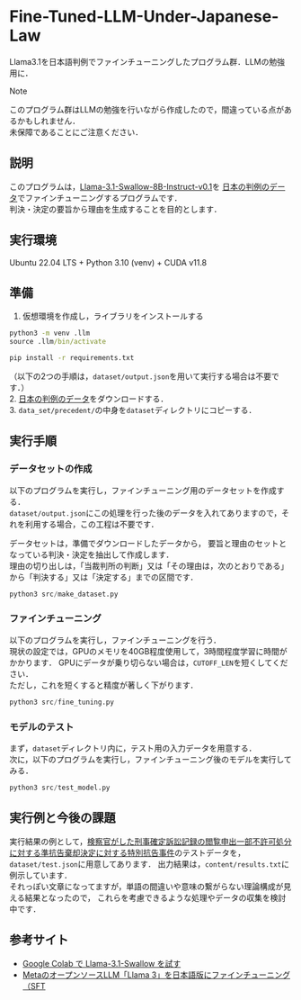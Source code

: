 # Fine-Tuned-LLM-Under-Japanese-Law
 Llama3.1を日本語判例でファインチューニングしたプログラム群．LLMの勉強用に．

> [!NOTE]
> このプログラム群はLLMの勉強を行いながら作成したので，間違っている点があるかもしれません．  
> 未保障であることにご注意ください．

## 説明
このプログラムは，[Llama-3.1-Swallow-8B-Instruct-v0.1](https://huggingface.co/tokyotech-llm/Llama-3.1-Swallow-8B-Instruct-v0.1)を
[日本の判例のデータ](https://github.com/japanese-law-analysis/data_set)でファインチューニングするプログラムです．  
判決・決定の要旨から理由を生成することを目的とします．  

## 実行環境
Ubuntu 22.04 LTS + Python 3.10 (venv) + CUDA v11.8

## 準備
1. 仮想環境を作成し，ライブラリをインストールする
~~~ cmd
python3 -m venv .llm
source .llm/bin/activate

pip install -r requirements.txt
~~~

（以下の2つの手順は，`dataset/output.json`を用いて実行する場合は不要です．）  
2. [日本の判例のデータ](https://github.com/japanese-law-analysis/data_set)をダウンロードする．  
3. `data_set/precedent/`の中身を`dataset`ディレクトリにコピーする．

## 実行手順
### データセットの作成
以下のプログラムを実行し，ファインチューニング用のデータセットを作成する．  
`dataset/output.json`にこの処理を行った後のデータを入れてありますので，それを利用する場合，この工程は不要です．  
  
データセットは，準備でダウンロードしたデータから，
要旨と理由のセットとなっている判決・決定を抽出して作成します．  
理由の切り出しは，「当裁判所の判断」又は「その理由は，次のとおりである」から「判決する」又は「決定する」までの区間です．  

~~~ python
python3 src/make_dataset.py
~~~

### ファインチューニング
以下のプログラムを実行し，ファインチューニングを行う．  
現状の設定では，GPUのメモリを40GB程度使用して，3時間程度学習に時間がかかります．
GPUにデータが乗り切らない場合は，`CUTOFF_LEN`を短くしてください．  
ただし，これを短くすると精度が著しく下がります．

~~~ python
python3 src/fine_tuning.py
~~~

### モデルのテスト
まず，`dataset`ディレクトリ内に，テスト用の入力データを用意する．  
次に，以下のプログラムを実行し，ファインチューニング後のモデルを実行してみる．  

~~~ python
python3 src/test_model.py
~~~

## 実行例と今後の課題
実行結果の例として，[検察官がした刑事確定訴訟記録の閲覧申出一部不許可処分に対する準抗告棄却決定に対する特別抗告事件](https://www.courts.go.jp/app/hanrei_jp/detail2?id=38040)のテストデータを，
`dataset/test.json`に用意してあります．
出力結果は，`content/results.txt`に例示しています．  
それっぽい文章になってますが，単語の間違いや意味の繋がらない理論構成が見える結果となったので，
これらを考慮できるような処理やデータの収集を検討中です．

## 参考サイト
- [Google Colab で Llama-3.1-Swallow を試す](https://note.com/npaka/n/n7b93ed74d05c)
- [MetaのオープンソースLLM「Llama 3」を日本語版にファインチューニング（SFT](https://qiita.com/bostonchou/items/bf4a34dcbaf45828f886)
